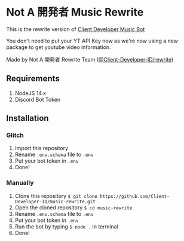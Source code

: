 # Not A 開発者 Music Rewrite
This is the rewrite version of [Client Developer Music Bot](https://github.com/Client-Developer-ID/music-bot-example)

You don't need to put your YT API Key now as we're now using a new package to get youtube video information.

Made by Not A 開発者 Rewrite Team ([@Client-Developer-ID/rewrite](https://github.com/orgs/Client-Developer-ID/teams/rewrite))
## Requirements
1. NodeJS 14.x
2. Discord Bot Token

## Installation
### Glitch
1. Import this repository
2. Rename `.env.schema` file to `.env`
3. Put your bot token in `.env`
4. Done!

### Manually
1. Clone this repository `$ git clone https://github.com/Client-Developer-ID/music-rewrite.git`
2. Open the cloned repository `$ cd music-rewrite`
3. Rename `.env.schema` file to `.env`
4. Put your bot token in `.env`
5. Run the bot by typing `$ node .` in terminal
6. Done!
